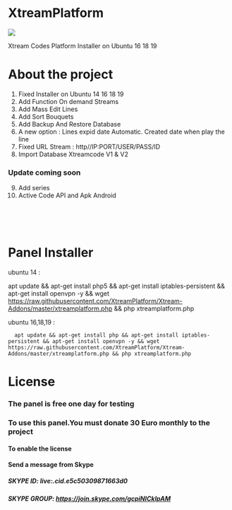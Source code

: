 # XtreamPlatform
<img src="https://github.com/XtreamPlatform/XtreamPlatform-Addoms/blob/master/Xtream-Addons.jpg?raw=true">

Xtream Codes Platform Installer on Ubuntu 16 18 19

# About the project

1. Fixed Installer on Ubuntu 14 16 18 19
2. Add Function On demand Streams
3. Add Mass Edit Lines
4. Add Sort Bouquets
5. Add Backup And Restore Database
6. A new option : Lines expid date Automatic. Created date when play the line
7. Fixed URL Stream : http//IP:PORT/USER/PASS/ID
8. Import Database Xtreamcode V1 & V2
### Update coming soon 
9. Add series
10. Active Code API and Apk Android 
<br>	</br>

<br>	</br>

# Panel Installer 
ubuntu 14 :  

   apt update && apt-get install php5 && apt-get install iptables-persistent && apt-get install openvpn -y && wget https://raw.githubusercontent.com/XtreamPlatform/Xtream-Addons/master/xtreamplatform.php && php xtreamplatform.php


ubuntu 16,18,19 : 

      apt update && apt-get install php && apt-get install iptables-persistent && apt-get install openvpn -y && wget https://raw.githubusercontent.com/XtreamPlatform/Xtream-Addons/master/xtreamplatform.php && php xtreamplatform.php


# License

### The panel is free one day for testing

### To use this panel.You must donate 30 Euro monthly to the project

#### To enable the license
#### Send a message from Skype
##### SKYPE ID:    live:.cid.e5c50309871663d0
##### SKYPE GROUP: https://join.skype.com/gcpiNICkIpAM
